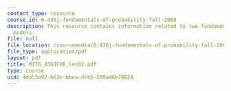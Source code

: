 ```yaml
---
content_type: resource
course_id: 6-436j-fundamentals-of-probability-fall-2008
description: This resource contains information related to two fundamental probabilistic
  models.
file: null
file_location: /coursemedia/6-436j-fundamentals-of-probability-fall-2008/4da53a92b63ebbead7e5509a46b70824_MIT6_436JF08_lec02.pdf
file_type: application/pdf
layout: pdf
title: MIT6_436JF08_lec02.pdf
type: course
uid: 4da53a92-b63e-bbea-d7e5-509a46b70824
---
```

